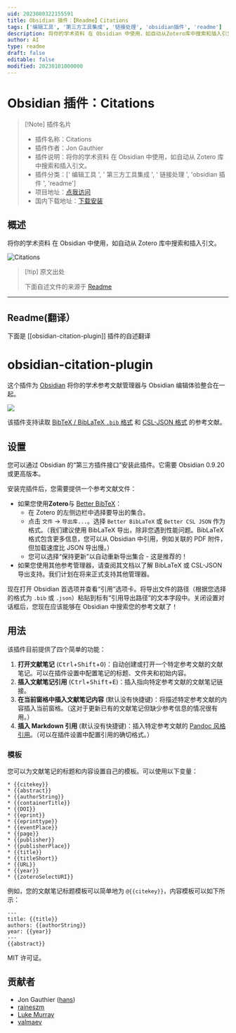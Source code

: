 ```yaml
---
uid: 2023080322155591
title: Obsidian 插件：【Readme】Citations
tags: ['编辑工具', '第三方工具集成', '链接处理', 'obsidian插件', 'readme']
description: 将你的学术资料 在 Obsidian 中使用，如自动从Zotero库中搜索和插入引文。
author: AI
type: readme
draft: false
editable: false
modified: 20230101000000
---
```


# Obsidian 插件：Citations

> [!Note] 插件名片
> - 插件名称：Citations
> - 插件作者：Jon Gauthier
> - 插件说明：将你的学术资料 在 Obsidian 中使用，如自动从 Zotero 库中搜索和插入引文。
> - 插件分类：[' 编辑工具 ', ' 第三方工具集成 ', ' 链接处理 ', 'obsidian 插件 ', 'readme']
> - 项目地址：[点我访问](https://github.com/hans/obsidian-citation-plugin)
> - 国内下载地址：[下载安装](https://pkmer.cn/products/plugin/pluginMarket/?obsidian-citation-plugin)

## 概述

将你的学术资料 在 Obsidian 中使用，如自动从 Zotero 库中搜索和插入引文。

![Citations](https://cdn.pkmer.cn/covers/obsidian-citation-plugin.PNG!pkmer)

> [!tip] 原文出处
>
>下面自述文件的来源于 [Readme](https://ghproxy.net/https://raw.githubusercontent.com/hans/obsidian-citation-plugin/master/README.md)
>

---

## Readme(翻译）

下面是 [[obsidian-citation-plugin]] 插件的自述翻译

# obsidian-citation-plugin

这个插件为 [Obsidian](https://obsidian.md) 将你的学术参考文献管理器与 Obsidian 编辑体验整合在一起。

![](screenshot.png)

该插件支持读取 [BibTeX / BibLaTeX `.bib` 格式][4] 和 [CSL-JSON 格式][1] 的参考文献。

## 设置

您可以通过 Obsidian 的“第三方插件接口”安装此插件。它需要 Obsidian 0.9.20 或更高版本。

安装完插件后，您需要提供一个参考文献文件：

- 如果您使用**Zotero**与 [Better BibTeX][2]：
  - 在 Zotero 的左侧边栏中选择要导出的集合。
  - 点击 `文件` -> `导出库...`。选择 `Better BibLaTeX` 或 `Better CSL JSON` 作为格式。（我们建议使用 BibLaTeX 导出，除非您遇到性能问题。BibLaTeX 格式包含更多信息，您可以从 Obsidian 中引用，例如关联的 PDF 附件，但加载速度比 JSON 导出慢。）
  - 您可以选择“保持更新”以自动重新导出集合 - 这是推荐的！
- 如果您使用其他参考管理器，请查阅其文档以了解 BibLaTeX 或 CSL-JSON 导出支持。我们计划在将来正式支持其他管理器。

现在打开 Obsidian 首选项并查看“引用”选项卡。将导出文件的路径（根据您选择的格式为 `.bib` 或 `.json`）粘贴到标有“引用导出路径”的文本字段中。关闭设置对话框后，您现在应该能够在 Obsidian 中搜索您的参考文献了！

## 用法

该插件目前提供了四个简单的功能：

1. **打开文献笔记** (<kbd>Ctrl</kbd>+<kbd>Shift</kbd>+<kbd>O</kbd>)：自动创建或打开一个特定参考文献的文献笔记。可以在插件设置中配置笔记的标题、文件夹和初始内容。
2. **插入文献笔记引用** (<kbd>Ctrl</kbd>+<kbd>Shift</kbd>+<kbd>E</kbd>)：插入指向特定参考文献的文献笔记链接。
3. **在当前窗格中插入文献笔记内容** (默认没有快捷键)：将描述特定参考文献的内容插入当前窗格。（这对于更新已有的文献笔记但缺少参考信息的情况很有用。）
4. **插入 Markdown 引用** (默认没有快捷键)：插入特定参考文献的 [Pandoc 风格引用][3]。（可以在插件设置中配置引用的确切格式。）

### 模板

您可以为文献笔记的标题和内容设置自己的模板。可以使用以下变量：

```
* {{citekey}}
* {{abstract}}
* {{authorString}}
* {{containerTitle}}
* {{DOI}}
* {{eprint}}
* {{eprinttype}}
* {{eventPlace}}
* {{page}}
* {{publisher}}
* {{publisherPlace}}
* {{title}}
* {{titleShort}}
* {{URL}}
* {{year}}
* {{zoteroSelectURI}}
```

例如，您的文献笔记标题模板可以简单地为 `@{{citekey}}`，内容模板可以如下所示：

```
---
title: {{title}}
authors: {{authorString}}
year: {{year}}
---
{{abstract}}
```

MIT 许可证。

## 贡献者

- Jon Gauthier ([hans](https://github.com/hans))
- [raineszm](https://github.com/raineszm)
- [Luke Murray](https://lukesmurray.com/)
- [valmaev](https://github.com/valmaev)

[1]: <https://github.com/citation-style-language/schema#csl-json-schema>
[2]: <https://retorque.re/zotero-better-bibtex/>
[3]: <https://pandoc.org/MANUAL.html#extension-citations>
[4]: <http://www.bibtex.org/>



